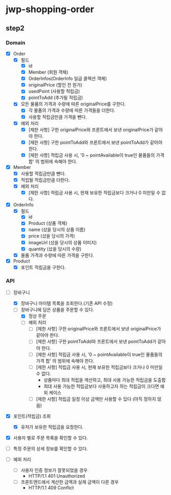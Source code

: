 # jwp-shopping-order

## step2

### Domain
- [x] Order
  - [x] 필드  
    - [x] id
    - [x] Member (회원 객체)
    - [x] OrderInfos(OrderInfo 일급 콜렉션 객체)
    - [x] originalPrice (할인 전 원가)
    - [x] usedPoint (사용할 적립금)
    - [x] pointToAdd (추가될 적립금)
  - [x] 모든 물품의 가격과 수량에 따른 originalPrice를 구한다.
    - [x] 각 물품의 가격과 수량에 따른 가격들을 더한다.
    - [x] 사용할 적립금만큼 가격을 뺀다.
  - [x] 예외 처리
    - [x] [제한 사항] 구한 originalPrice와 프론트에서 보낸 originalPrice가 같아야 한다.
    - [x] [제한 사항] 구한 pointToAdd와 프론트에서 보낸 pointToAdd가 같아야 한다.
    - [x] [제한 사항] 적립금 사용 시, '0 ~ pointAvailable이 true인 물품들의 가격 합' 의 범위에 속해야 한다.

- [x] Member
  - [x] 사용할 적립금만큼 뺀다.
  - [x] 적립될 적립금만큼 더한다.
  - [x] 예외 처리
    - [x] [제한 사항] 적립금 사용 시, 현재 보유한 적립금보다 크거나 0 미만일 수 없다.

- [x] OrderInfo
  - [x] 필드 
    - [x] id
    - [x] Product (상품 객체)
    - [x] name (샀을 당시의 상품 이름)
    - [x] price (샀을 당시의 가격)
    - [x] imageUrl (샀을 당시의 상품 이미지)
    - [x] quantity (샀을 당시의 수량)
  - [x] 물품 가격과 수량에 따른 가격을 구한다.

- [x] Product
  - [x] 포인트 적립금을 구한다.

### API
- [ ] 장바구니
  - [x] 장바구니 아이템 목록을 조회한다.(기존 API 수정)
  - [ ] 장바구니에 담은 상품을 주문할 수 있다.
    - [x] 정상 주문
    - [ ] 예외 처리
      - [ ] [제한 사항] 구한 originalPrice와 프론트에서 보낸 originalPrice가 같아야 한다.
      - [ ] [제한 사항] 구한 pointToAdd와 프론트에서 보낸 pointToAdd가 같아야 한다.
      - [ ] [제한 사항] 적립금 사용 시, '0 ~ pointAvailable이 true인 물품들의 가격 합' 의 범위에 속해야 한다.
      - [ ] [제한 사항] 적립금 사용 시, 현재 보유한 적립금보다 크거나 0 미만일 수 없다.
        - 상품마다 최대 적립을 계산하고, 최대 사용 가능한 적립금을 도출함
        - 최대 사용 가능한 적립금보다 사용하고자 하는 적립금이 크다면 예외 케이스
      - [ ] [제한 사항] 적립금 일정 이상 금액만 사용할 수 있다 (아직 정하지 않음)

- [x] 포인트(적립금) 조회
  - [x] 유저가 보유한 적립금을 요청한다.

- [x] 사용자 별로 주문 목록을 확인할 수 있다.

- [ ] 특정 주문의 상세 정보를 확인할 수 있다.

- [ ] 예외 처리
  - [ ] 사용자 인증 정보가 잘못되었을 경우
    - HTTP/1.1 401 Unauthorized
  - [ ] 프론트엔드에서 계산한 금액과 실제 금액이 다른 경우
    - HTTP/1.1 409 Conflict
